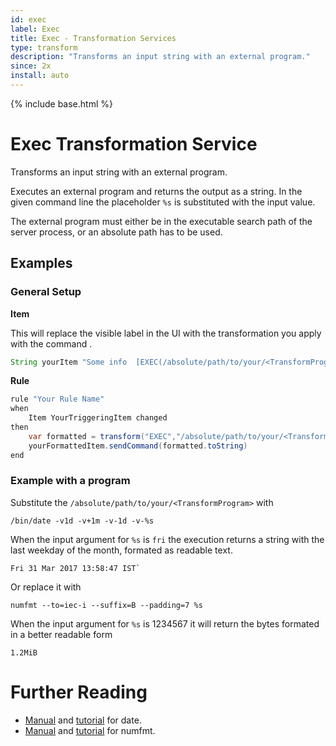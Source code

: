```yaml
---
id: exec
label: Exec
title: Exec - Transformation Services
type: transform
description: "Transforms an input string with an external program."
since: 2x
install: auto
---
```


<!-- Attention authors: Do not edit directly. Please add your changes to the appropriate source repository -->

{% include base.html %}

# Exec Transformation Service

Transforms an input string with an external program.

Executes an external program and returns the output as a string.
In the given command line the placeholder `%s` is substituted with the input value.

The external program must either be in the executable search path of the server process, or an absolute path has to be used.

## Examples

### General Setup

**Item**

This will replace the visible label in the UI with the transformation you apply with the command <TransformProgram>.
  
```java
String yourItem "Some info  [EXEC(/absolute/path/to/your/<TransformProgram> %s):%s]"
```

**Rule**

```java
rule "Your Rule Name"
when
    Item YourTriggeringItem changed
then
    var formatted = transform("EXEC","/absolute/path/to/your/<TransformProgram>", YourTriggeringItem.state.toString)
    yourFormattedItem.sendCommand(formatted.toString) 
end
```

### Example with a program

Substitute the `/absolute/path/to/your/<TransformProgram>` with

```shell
/bin/date -v1d -v+1m -v-1d -v-%s
```

When the input argument for `%s` is `fri` the execution returns a string with the last weekday of the month, formated as readable text.

```
Fri 31 Mar 2017 13:58:47 IST`
```

Or replace it with

```shell
numfmt --to=iec-i --suffix=B --padding=7 %s
```

When the input argument for `%s` is 1234567 it will return the bytes formated in a better readable form

```shell
1.2MiB
```

# Further Reading

* [Manual](http://man7.org/linux/man-pages/man1/date.1.html) and [tutorial](https://linode.com/docs/tools-reference/tools/use-the-date-command-in-linux/) for date.
* [Manual](http://man7.org/linux/man-pages/man1/numfmt.1.html) and [tutorial](http://www.pixelbeat.org/docs/numfmt.html) for numfmt.


